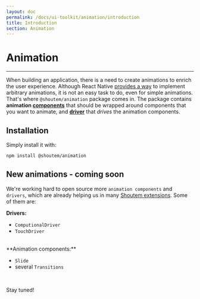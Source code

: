 ```yaml
---
layout: doc
permalink: /docs/ui-toolkit/animation/introduction
title: Introduction
section: Animation
---
```


# Animation
<hr />

When building an application, there is a need to create animations to enrich the user experience. Although React Native [provides a way](https://facebook.github.io/react-native/docs/animations.html) to implement arbitrary animations, it is not an easy task to do, even for simple animations. That's where `@shoutem/animation` package comes in. The package contains **animation [components](#components)** that should be wrapped around components that you want to animate, and [**driver**](#driver) that _drives_ the animation components.

## Installation

Simply install it with:

```bash
npm install @shoutem/animation
```

## New animations - coming soon

We're working hard to open source more `animation components` and `drivers`, which are already helping us in many [Shoutem extensions](http://shoutem.github.io/docs/extensions/tutorials/getting-started). Some of them are:

**Drivers:**

- `ComputionalDriver`
- `TouchDriver`

<br />
**Animation components:**

- `Slide`
- several `Transitions`

<br />

Stay tuned!
